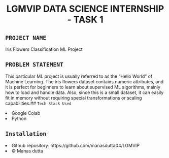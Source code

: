 <h1 align="center">
  <a href="# LGMVIP DATA SCIENCE INTERNSHIP - TASK 1"></a>
  LGMVIP DATA SCIENCE INTERNSHIP - TASK 1
</h1>

## `PROJECT NAME`
Iris Flowers Classification ML Project

## `PROBLEM STATEMENT`
This particular ML project is usually referred to as the “Hello World” of Machine Learning. The iris flowers dataset contains numeric attributes, and it is perfect for beginners to learn about supervised ML algorithms, mainly how to load and handle data. Also, since this is a small dataset, it can easily fit in memory without requiring special transformations or scaling capabilities.## `Tech Stack Used`
<li>Google Colab</li>
<li>Python</li>

## `Installation`
<li>Github repository: https://github.com/manasdutta04/LGMVIP </li>
<li>© Manas dutta</li>
